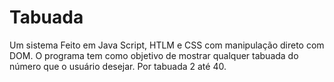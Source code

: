 # Tabuada
Um sistema Feito em Java Script, HTLM e CSS com manipulação direto com DOM. O programa tem como objetivo de mostrar qualquer tabuada do número que o usuário desejar. Por tabuada 2 até 40. 
